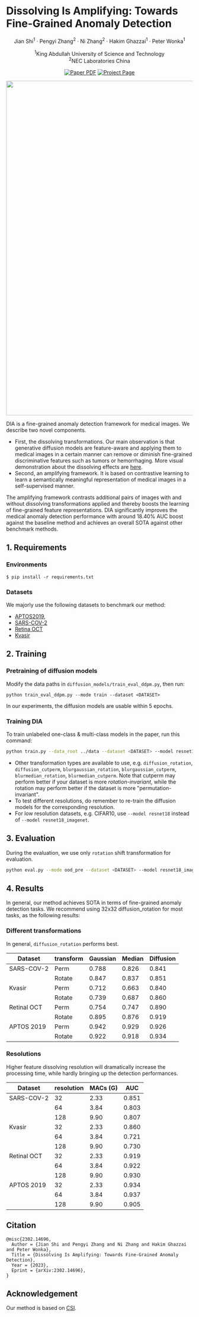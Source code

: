 # Dissolving Is Amplifying: Towards Fine-Grained Anomaly Detection


<div align="center">
Jian Shi<sup>1</sup> · Pengyi Zhang<sup>2</sup> · Ni Zhang<sup>2</sup> · Hakim Ghazzai<sup>1</sup> ·  Peter Wonka<sup>1</sup>


<sup>1</sup>King Abdullah University of Science and Technology                                                                
<sup>2</sup>NEC Laboratories China
    
<a href="https://arxiv.org/abs/2302.14696"><img src='https://img.shields.io/badge/arXiv-Dissolving Is Amplifying-red' alt='Paper PDF'></a>
<a href='https://shijianjian.github.io/DIA/'><img src='https://img.shields.io/badge/Project_Page-Dissolving Is Amplifying-green' alt='Project Page'></a>
</div>



<p align="center">
    <img src=https://shijianjian.github.io/DIA/static/images/main-graph.png width="900"> 
</p>


DIA is a fine-grained anomaly detection framework for medical images. We describe two novel components.

- First, the dissolving transformations. Our main observation is that generative diffusion models are feature-aware and applying them to medical images in a certain manner can remove or diminish fine-grained discriminative features such as tumors or hemorrhaging. More visual demonstration about the dissolving effects are [here](https://shijianjian.github.io/DIA/).
- Second, an amplifying framework. It is based on contrastive learning to learn a semantically meaningful representation of medical images in a self-supervised manner.

The amplifying framework contrasts additional pairs of images with and without dissolving transformations applied and thereby boosts the learning of fine-grained feature representations. DIA significantly improves the medical anomaly detection performance with around 18.40\% AUC boost against the baseline method and achieves an overall SOTA against other benchmark methods.
## 1. Requirements
### Environments
```
$ pip install -r requirements.txt
```

### Datasets 
We majorly use the following datasets to benchmark our method:
- [APTOS2019](https://www.kaggle.com/competitions/aptos2019-blindness-detection/data),
- [SARS-COV-2](https://www.kaggle.com/datasets/plameneduardo/sarscov2-ctscan-dataset)
- [Retina OCT](https://www.kaggle.com/datasets/paultimothymooney/kermany2018)
- [Kvasir](https://datasets.simula.no/kvasir/)


## 2. Training

### Pretraining of diffusion models
Modify the data paths in `diffusion_models/train_eval_ddpm.py`, then run:
```
python train_eval_ddpm.py --mode train --dataset <DATASET>
```
In our experiments, the diffusion models are usable within 5 epochs.

### Training DIA

To train unlabeled one-class & multi-class models in the paper, run this command:

```bash
python train.py --data_root ../data --dataset <DATASET> --model resnet18_imagenet --mode simclr_DIA --shift_trans_type diffusion_rotation --diff_resolution 32 --batch_size 32 --one_class_idx 0 --save_step 1  --diffusion_model_path <DIFFUSION_MODEL_PATH>
```

- Other transformation types are available to use, e.g. `diffusion_rotation`, `diffusion_cutperm`, `blurgaussian_rotation`, `blurgaussian_cutperm`, `blurmedian_rotation`, `blurmedian_cutperm`. Note that cutperm may perform better if your dataset is more *rotation-invariant*, while the rotation may perform better if the dataset is more "permutation-invariant".
- To test different resolutions, do remember to re-train the diffusion models for the corresponding resolution.
- For low resolution datasets, e.g. CIFAR10, use `--model resnet18` instead of `--model resnet18_imagenet`.

## 3. Evaluation

During the evaluation, we use only `rotation` shift transformation for evaluation.

```bash
python eval.py --mode ood_pre --dataset <DATASET> --model resnet18_imagenet --ood_score CSI --shift_trans_type rotation --print_score --diffusion_upper_offset 0. --diffusion_offset 0. --ood_samples 10 --resize_factor 0.54 --resize_fix --one_class_idx 0 --load_path <MODEL_PATH>
```

## 4. Results

In general, our method achieves SOTA in terms of fine-grained anomaly detection tasks. We recommend using 32x32 diffusion_rotation for most tasks, as the following results:

### Different transformations

In general, `diffusion_rotation` performs best.


| Dataset       | transform    | Gaussian     |   Median  |  Diffusion |
| --------------|------------- | ------------ | --------- | ---------- |
| SARS-COV-2    | Perm         |    0.788     |   0.826   |   0.841    |
|               | Rotate       |    0.847     |   0.837   |   0.851    |
| Kvasir        | Perm         |    0.712     |   0.663   |   0.840    |
|               | Rotate       |    0.739     |   0.687   |   0.860    |
| Retinal OCT   | Perm         |    0.754     |   0.747   |   0.890    |
|               | Rotate       |    0.895     |   0.876   |   0.919    |
| APTOS 2019    | Perm         |    0.942     |   0.929   |   0.926    |
|               | Rotate       |    0.922     |   0.918   |   0.934    |


### Resolutions

Higher feature dissolving resolution will dramatically increase the processing time, while hardly bringing up the detection performances.


| Dataset       | resolution   |   MACs (G)   |     AUC      |
| --------------|------------- |------------- | ------------ |
| SARS-COV-2    | 32           |  2.33        |    0.851     |
|               | 64           |  3.84        |    0.803     |
|               | 128          |  9.90        |    0.807     |
| Kvasir        | 32           |  2.33        |    0.860     |
|               | 64           |  3.84        |    0.721     |
|               | 128          |  9.90        |    0.730     |
| Retinal OCT   | 32           |  2.33        |    0.919     |
|               | 64           |  3.84        |    0.922     |
|               | 128          |  9.90        |    0.930     |
| APTOS 2019    | 32           |  2.33        |    0.934     |
|               | 64           |  3.84        |    0.937     |
|               | 128          |  9.90        |    0.905     |


## Citation
```
@misc{2302.14696,
  Author = {Jian Shi and Pengyi Zhang and Ni Zhang and Hakim Ghazzai and Peter Wonka},
  Title = {Dissolving Is Amplifying: Towards Fine-Grained Anomaly Detection},
  Year = {2023},
  Eprint = {arXiv:2302.14696},
}
```

## Acknowledgement
Our method is based on [CSI](https://github.com/alinlab/CSI).
